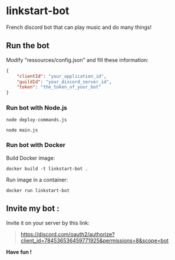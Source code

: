 # linkstart-bot
French discord bot that can play music and do many things!

## Run the bot
Modify "ressources/config.json" and fill these information:
```json
{
    "clientId": "your_application_id",
    "guildId": "your_discord_server_id",
    "token": "the_token_of_your_bot"
}
```

### Run bot with Node.js
```
node deploy-commands.js
```

```
node main.js
```

### Run bot with Docker
Build Docker image:
```
docker build -t linkstart-bot .
```

Run image in a container:
```
docker run linkstart-bot
```
    
## Invite my bot : 
Invite it on your server by this link: 
>https://discord.com/oauth2/authorize?client_id=784536536459771925&permissions=8&scope=bot

**Have fun !**

